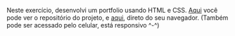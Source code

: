 Neste exercício, desenvolvi um portfolio usando HTML e CSS. [Aqui](https://github.com/yuri-rc/trybe-portfolio) você pode ver o repositório do projeto, e [aqui](https://yuri-rc.github.io/trybe-portfolio/), direto do seu navegador. (Também pode ser acessado pelo celular, está responsivo ^-^)
